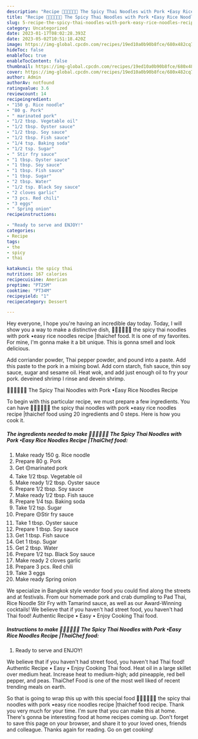 ```yaml
---
description: "Recipe 🧑🏽‍🍳🧑🏼‍🍳 The Spicy Thai Noodles with Pork •Easy Rice Noodles Recipe |ThaiChef food yang Delicious"
title: "Recipe 🧑🏽‍🍳🧑🏼‍🍳 The Spicy Thai Noodles with Pork •Easy Rice Noodles Recipe |ThaiChef food yang Delicious"
slug: 5-recipe-the-spicy-thai-noodles-with-pork-easy-rice-noodles-recipe-thaichef-food-yang-delicious
category: Uncategorized
date: 2023-01-17T08:02:28.393Z
date: 2023-05-02T10:51:18.420Z
image: https://img-global.cpcdn.com/recipes/19ed10a0b90b8fce/680x482cq70/the-spicy-thai-noodles-with-pork-easy-rice-noodles-recipe-thaichef-food-recipe-main-photo.jpg
hideToc: false
enableToc: true
enableTocContent: false
thumbnail: https://img-global.cpcdn.com/recipes/19ed10a0b90b8fce/680x482cq70/the-spicy-thai-noodles-with-pork-easy-rice-noodles-recipe-thaichef-food-recipe-main-photo.jpg
cover: https://img-global.cpcdn.com/recipes/19ed10a0b90b8fce/680x482cq70/the-spicy-thai-noodles-with-pork-easy-rice-noodles-recipe-thaichef-food-recipe-main-photo.jpg
author: Admin
authorAv: notfound
ratingvalue: 3.6
reviewcount: 14
recipeingredient:
- "150 g. Rice noodle"
- "80 g. Pork"
- " marinated pork"
- "1/2 tbsp. Vegetable oil"
- "1/2 tbsp. Oyster sauce"
- "1/2 tbsp. Soy sauce"
- "1/2 tbsp. Fish sauce"
- "1/4 tsp. Baking soda"
- "1/2 tsp. Sugar"
- " Stir fry sauce"
- "1 tbsp. Oyster sauce"
- "1 tbsp. Soy sauce"
- "1 tbsp. Fish sauce"
- "1 tbsp. Sugar"
- "2 tbsp. Water"
- "1/2 tsp. Black Soy sauce"
- "2 cloves garlic"
- "3 pcs. Red chili"
- "3 eggs"
- " Spring onion"
recipeinstructions:

- "Ready to serve and ENJOY!"
categories:
- Recipe
tags:
- the
- spicy
- thai

katakunci: the spicy thai 
nutrition: 167 calories
recipecuisine: American
preptime: "PT25M"
cooktime: "PT34M"
recipeyield: "1"
recipecategory: Dessert

---
```



Hey everyone, I hope you're having an incredible day today. Today, I will show you a way to make a distinctive dish, 🧑🏽‍🍳🧑🏼‍🍳 the spicy thai noodles with pork •easy rice noodles recipe |thaichef food. It is one of my favorites. For mine, I'm gonna make it a bit unique. This is gonna smell and look delicious.

Add corriander powder, Thai pepper powder, and pound into a paste. Add this paste to the pork in a mixing bowl. Add corn starch, fish sauce, thin soy sauce, sugar and sesame oil. Heat wok, and add just enough oil to fry your pork. deveined shrimp I rinse and devein shrimp.

🧑🏽‍🍳🧑🏼‍🍳 The Spicy Thai Noodles with Pork •Easy Rice Noodles Recipe 

To begin with this particular recipe, we must prepare a few ingredients. You can have 🧑🏽‍🍳🧑🏼‍🍳 the spicy thai noodles with pork •easy rice noodles recipe |thaichef food using 20 ingredients and 0 steps. Here is how you cook it.

<!--inarticleads1-->

##### The ingredients needed to make 🧑🏽‍🍳🧑🏼‍🍳 The Spicy Thai Noodles with Pork •Easy Rice Noodles Recipe |ThaiChef food:

1. Make ready 150 g. Rice noodle
1. Prepare 80 g. Pork
1. Get  🟡marinated pork
1. Take 1/2 tbsp. Vegetable oil
1. Make ready 1/2 tbsp. Oyster sauce
1. Prepare 1/2 tbsp. Soy sauce
1. Make ready 1/2 tbsp. Fish sauce
1. Prepare 1/4 tsp. Baking soda
1. Take 1/2 tsp. Sugar
1. Prepare  🟡Stir fry sauce
1. Take 1 tbsp. Oyster sauce
1. Prepare 1 tbsp. Soy sauce
1. Get 1 tbsp. Fish sauce
1. Get 1 tbsp. Sugar
1. Get 2 tbsp. Water
1. Prepare 1/2 tsp. Black Soy sauce
1. Make ready 2 cloves garlic
1. Prepare 3 pcs. Red chili
1. Take 3 eggs
1. Make ready  Spring onion


We specialize in Bangkok style vendor food you could find along the streets and at festivals. From our homemade pork and crab dumpling to Pad Thai, Rice Noodle Stir Fry with Tamarind sauce, as well as our Award-Winning cocktails! We believe that if you haven&#39;t had street food, you haven&#39;t had Thai food! Authentic Recipe • Easy • Enjoy Cooking Thai food. 

<!--inarticleads2-->

##### Instructions to make 🧑🏽‍🍳🧑🏼‍🍳 The Spicy Thai Noodles with Pork •Easy Rice Noodles Recipe |ThaiChef food:


1. Ready to serve and ENJOY!

We believe that if you haven&#39;t had street food, you haven&#39;t had Thai food! Authentic Recipe • Easy • Enjoy Cooking Thai food. Heat oil in a large skillet over medium heat. Increase heat to medium-high; add pineapple, red bell pepper, and peas. ThaiChef Food is one of the most well liked of recent trending meals on earth. 

So that is going to wrap this up with this special food 🧑🏽‍🍳🧑🏼‍🍳 the spicy thai noodles with pork •easy rice noodles recipe |thaichef food recipe. Thank you very much for your time. I'm sure that you can make this at home. There's gonna be interesting food at home recipes coming up. Don't forget to save this page on your browser, and share it to your loved ones, friends and colleague. Thanks again for reading. Go on get cooking!
